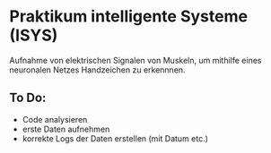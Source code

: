 # Praktikum intelligente Systeme (ISYS)

Aufnahme von elektrischen Signalen von Muskeln, um mithilfe eines neuronalen Netzes Handzeichen zu erkennnen.

## To Do:
- Code analysieren
- erste Daten aufnehmen
- korrekte Logs der Daten erstellen (mit Datum etc.)
